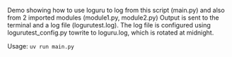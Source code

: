 
Demo showing how to use loguru to log from this script (main.py) and also from 2 imported modules (module1.py, module2.py)
Output is sent to the terminal and a log file (logurutest.log). The log file is configured using logurutest_config.py towrite to loguru.log, which is rotated at midnight.

Usage:  ```uv run main.py```
